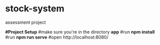 # stock-system
assessment project

**#Project Setup**
#make sure you're in the directory **app**
#run **npm install**
#run **npm run serve**
#open http://localhost:8080/
